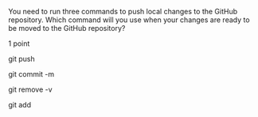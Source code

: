 You need to run three commands to push local changes to the GitHub repository. Which command will you use when your changes are ready to be moved to the GitHub repository?

1 point

git push


git commit -m


git remove -v


git add
